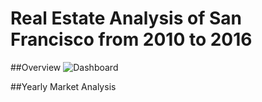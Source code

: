 # Real Estate Analysis of San Francisco from 2010 to 2016

##Overview 
![Dashboard](map.png)

##Yearly Market Analysis
